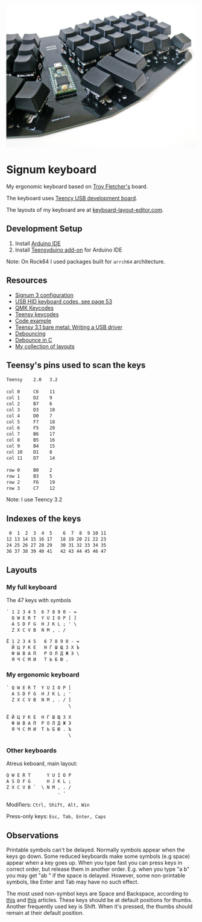 ![How the keyboard looks](img/keyboard-right.jpg)

# Signum keyboard
My ergonomic keyboard based on [Troy Fletcher's](http://troyfletcher.net) board.

The keyboard uses [Teency USB development board](https://www.pjrc.com/teensy/).

The layouts of my keyboard are at [keyboard-layout-editor.com](http://www.keyboard-layout-editor.com/#/gists/1db4e9d50eaa5da4385a4fb53a21c67d).

## Development Setup
1. Install [Arduino IDE](//www.arduino.cc)
2. Install [Teensyduino add-on](https://www.pjrc.com/teensy/teensyduino.html) for Arduino IDE

Note: On Rock64 I used packages built for `arrch64` architecture.

## Resources
* [Signum 3 configuration](http://troyfletcher.net/config.html)
* [USB HID keyboard codes, see page 53](https://www.usb.org/sites/default/files/documents/hut1_12v2.pdf)
* [QMK Keycodes](https://docs.qmk.fm/#/keycodes)
* [Teensy keycodes](https://www.pjrc.com/teensy/td_keyboard.html)
* [Code example](https://gist.github.com/huytd/8dabf762a868b86d2aa597b878e53df0)
* [Teensy 3.1 bare metal: Writing a USB driver](http://kevincuzner.com/2014/12/12/teensy-3-1-bare-metal-writing-a-usb-driver/)
* [Debouncing](https://www.embedded.com/electronics-blogs/break-points/4024981/My-favorite-software-debouncers)
* [Debounce in C](https://github.com/tcleg/Button_Debouncer)
* [My collection of layouts](https://gist.github.com/DmitryMyadzelets/c22403c905512ba3f0da4bed3c205506)

## Teensy's pins used to scan the keys
```
Teensy    2.0   3.2

col 0     C6    11
col 1     D2    9
col 2     B7    6
col 3     D3    10
col 4     D0    7
col 5     F7    18
col 6     F5    20
col 7     B6    17
col 8     B5    16
col 9     B4    15
col 10    D1    8
col 11    D7    14

row 0     B0    2
row 1     B3    5
row 2     F6    19
row 3     C7    12
```
Note: I use Teency 3.2

## Indexes of the keys
```
 0  1  2  3  4  5    6  7  8  9 10 11
12 13 14 15 16 17   18 19 20 21 22 23
24 25 26 27 28 29   30 31 32 33 34 35
36 37 38 39 40 41   42 43 44 45 46 47
```

## Layouts
### My full keyboard
The 47 keys with symbols
```
` 1 2 3 4 5  6 7 8 9 0 - =
  Q W E R T  Y U I O P [ ]
  A S D F G  H J K L ; ' \
  Z X C V B  N M , . /
```
```
Ё 1 2 3 4 5   6 7 8 9 0 - =
  Й Ц У К Е   Н Г Ш Щ З Х Ъ 
  Ф Ы В А П   Р О Л Д Ж Э \
  Я Ч С М И   Т Ь Б Ю .
```
### My ergonomic keyboard
```
` Q W E R T  Y U I O P [
  A S D F G  H J K L ; '
  Z X C V B  N M , . / ]
                       \ 
```
```
Ё Й Ц У К Е  Н Г Ш Щ З Х
  Ф Ы В А П  Р О Л Д Ж Э
  Я Ч С М И  Т Ь Б Ю . Ъ
                       \ 
```
### Other keyboards
Atreus keboard, main layout:
```
Q W E R T      Y U I O P
A S D F G      H J K L ;
Z X C V B `  \ N M , . /
                   - '
```

Modifiers: `Ctrl, Shift, Alt, Win`

Press-only keys: `Esc, Tab, Enter, Caps`

## Observations
Printable symbols can't be delayed. Normally symbols appear when the keys go down. Some reduced keyboards make some symbols (e.g space) appear when a key goes up. When you type fast you can press keys in correct order, but release them in another order. E.g. when you type "a b" you may get "ab " if the space is delayed. However, some non-printable symbols, like Enter and Tab may have no such effect.

The most used non-symbol keys are Space and Backspace, according to
[this](https://www.businessinsider.com/these-are-the-three-most-popular-keys-on-a-keyboard-2013-7?IR=T)
and [this](https://daniel.haxx.se/blog/2014/11/12/keyboard-key-frequency/)
articles. These keys should be at default positions for thumbs. Another frequently used key is Shift. When it's pressed, the thumbs should remain at their default position.

